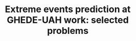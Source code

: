 ---
title: "Extreme events prediction at GHEDE-UAH work: selected problems"
img: "ua.webp"
link: "https://huggingface.co/datasets/isp-uv-es/Web_site_legacy/resolve/main/projects/20230206_Presentacion_gheode_SanchoSalcedo_UAH.pdf"
description: "Actividades UAH. Sancho Salcedo, UAH"
weight: 2
type: "projects"
layout: "list2"
---